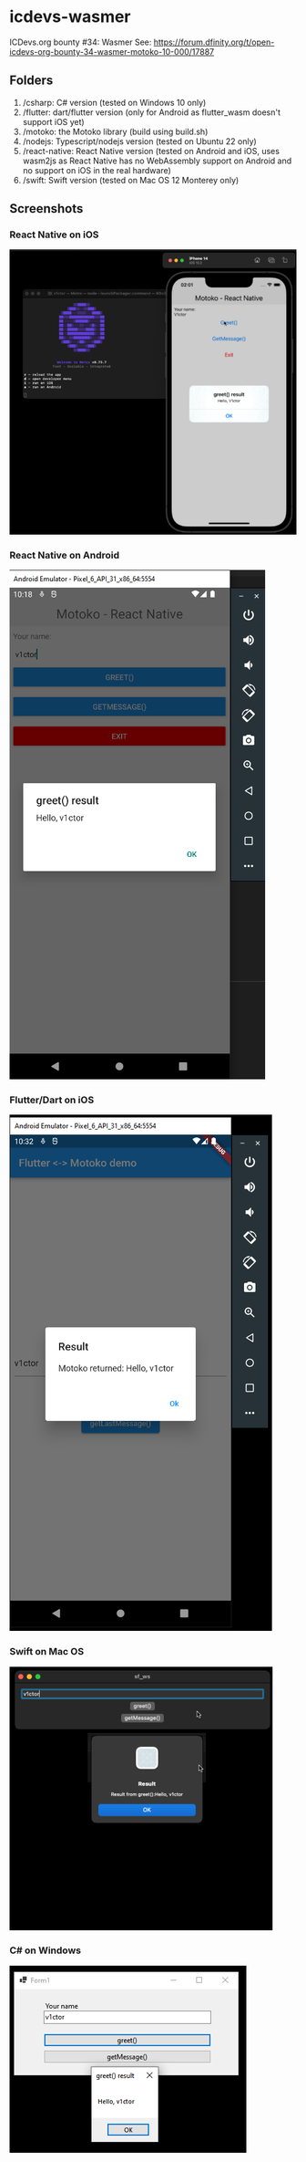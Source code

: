 # icdevs-wasmer
ICDevs.org bounty #34: Wasmer
See: https://forum.dfinity.org/t/open-icdevs-org-bounty-34-wasmer-motoko-10-000/17887

## Folders
1. /csharp: C# version (tested on Windows 10 only)
2. /flutter: dart/flutter version (only for Android as flutter_wasm doesn't support iOS yet)
3. /motoko: the Motoko library (build using build.sh)
4. /nodejs: Typescript/nodejs version (tested on Ubuntu 22 only)
5. /react-native: React Native version (tested on Android and iOS, uses wasm2js as React Native has no WebAssembly support on Android and no support on iOS in the real hardware)
6. /swift: Swift version (tested on Mac OS 12 Monterey only)

## Screenshots

### React Native on iOS
![alt text](./images/react-native-ios.png?raw=true)

### React Native on Android
![alt text](./images/react-native-android.png?raw=true)

### Flutter/Dart on iOS
![alt text](./images/flutter-android.png?raw=true)

### Swift on Mac OS
![alt text](./images/swift-macos.png?raw=true)

### C# on Windows
![alt text](./images/csharp-windows.png?raw=true)
